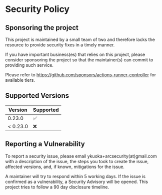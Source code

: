 # Security Policy

##  Sponsoring the project

This project is maintained by a small team of two and therefore lacks the resource to provide security fixes in a timely manner.

If you have important business(es) that relies on this project, please consider sponsoring the project so that the maintainer(s) can commit to providing such service.

Please refer to https://github.com/sponsors/actions-runner-controller for available tiers.

## Supported Versions

| Version | Supported          |
| ------- | ------------------ |
| 0.23.0  | :white_check_mark: |
| < 0.23.0| :x:                |

## Reporting a Vulnerability

To report a security issue, please email ykuoka+arcsecurity(at)gmail.com with a description of the issue, the steps you took to create the issue, affected versions, and, if known, mitigations for the issue.

A maintainer will try to respond within 5 working days. If the issue is confirmed as a vulnerability, a Security Advisory will be opened. This project tries to follow a 90 day disclosure timeline.
